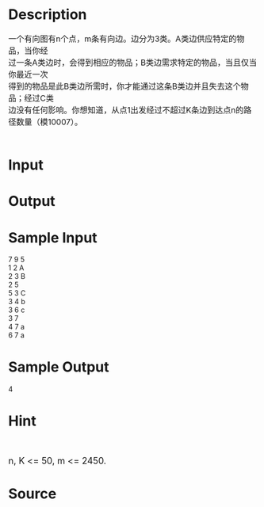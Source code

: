 
# Description

<div class="content"><p><span style="font-size: medium">一个有向图有n个点，m条有向边。边分为3类。A类边供应特定的物品，当你经<br/>
过一条A类边时，会得到相应的物品；B类边需求特定的物品，当且仅当你最近一次<br/>
得到的物品是此B类边所需时，你才能通过这条B类边并且失去这个物品；经过C类<br/>
边没有任何影响。你想知道，从点1出发经过不超过K条边到达点n的路径数量（模10007）。 <br/>
 </span></p></div>

# Input

<div class="content"></div>

# Output

<div class="content"></div>

# Sample Input

<div class="content"><span class="sampledata">7 9 5 <br/>
1 2 A <br/>
2 3 B <br/>
2 5 <br/>
5 3 C <br/>
3 4 b <br/>
3 6 c <br/>
3 7 <br/>
4 7 a <br/>
6 7 a </span></div>

# Sample Output

<div class="content"><span class="sampledata">4</span></div>

# Hint

<div class="content"><p></p><p><br/><br/>
<font size="4">n, K &lt;= 50, m &lt;= 2450. </font></p><p></p></div>

# Source

<div class="content"><p><a href="problemset.php?search="></a></p></div>

